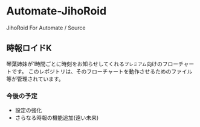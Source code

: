 # Automate-JihoRoid
JihoRoid For Automate / Source

## 時報ロイドK
琴葉姉妹が1時間ごとに時刻をお知らせしてくれる`プレミアム`向けのフローチャートです。
このレポジトリは、そのフローチャートを動作させるためのファイル等が管理されています。

### 今後の予定
- 設定の強化
- さらなる時報の機能追加(遠い未来)
